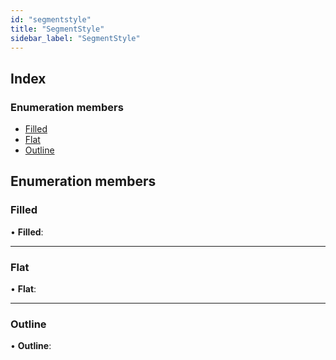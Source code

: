 ```yaml
---
id: "segmentstyle"
title: "SegmentStyle"
sidebar_label: "SegmentStyle"
---
```


## Index

### Enumeration members

* [Filled](segmentstyle.md#filled)
* [Flat](segmentstyle.md#flat)
* [Outline](segmentstyle.md#outline)

## Enumeration members

###  Filled

• **Filled**:

___

###  Flat

• **Flat**:

___

###  Outline

• **Outline**:
